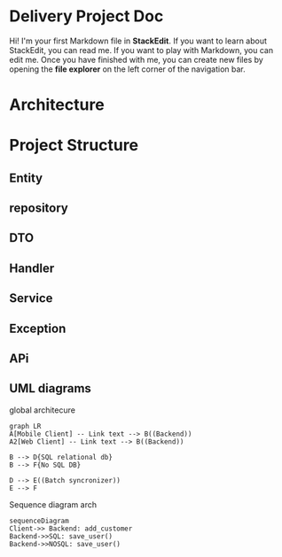 # Delivery Project Doc

Hi! I'm your first Markdown file in **StackEdit**. If you want to learn about StackEdit, you can read me. If you want to play with Markdown, you can edit me. Once you have finished with me, you can create new files by opening the **file explorer** on the left corner of the navigation bar.


# Architecture





# Project Structure

## Entity
## repository
## DTO
## Handler
## Service
## Exception
## APi






## UML diagrams

global architecure
```mermaid
graph LR
A[Mobile Client] -- Link text --> B((Backend))
A2[Web Client] -- Link text --> B((Backend))

B --> D{SQL relational db}
B --> F{No SQL DB}

D --> E((Batch syncronizer))
E --> F

```
Sequence diagram arch
```mermaid
sequenceDiagram
Client->> Backend: add_customer
Backend->>SQL: save_user() 
Backend->>NOSQL: save_user() 